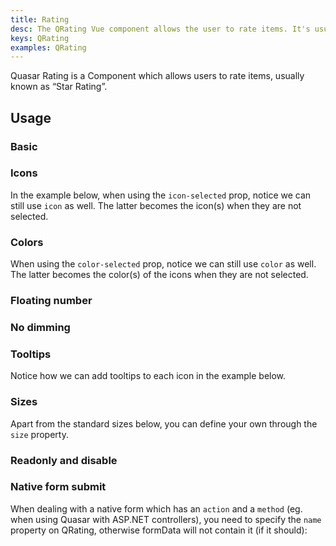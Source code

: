 ```yaml
---
title: Rating
desc: The QRating Vue component allows the user to rate items. It's usually known as 'star rating'.
keys: QRating
examples: QRating
---
```


Quasar Rating is a Component which allows users to rate items, usually known as “Star Rating”.

<DocApi file="QRating" />

## Usage

### Basic

<DocExample title="Basic" file="Basic" />

<DocExample title="Custom number of choices" file="Max" />

### Icons

<DocExample title="Image icons" file="Images" />

In the example below, when using the `icon-selected` prop, notice we can still use `icon` as well. The latter becomes the icon(s) when they are not selected.

<DocExample title="Different icon when selected" file="SelectedIcon" />

<DocExample title="Different icon for each rating" file="ArrayIcon" />

### Colors

When using the `color-selected` prop, notice we can still use `color` as well. The latter becomes the color(s) of the icons when they are not selected.

<DocExample title="Different color for each rating" file="Colors" />

### Floating number

<DocExample title="Different icon and color when half selected" file="HalfSelected" />

### No dimming

<DocExample title="No dimming" file="NoDimming" />

### Tooltips

Notice how we can add tooltips to each icon in the example below.

<DocExample title="With QTooltip" file="SlotTip" />

### Sizes

Apart from the standard sizes below, you can define your own through the `size` property.

<DocExample title="Standard sizes" file="StandardSizes" />

### Readonly and disable

<DocExample title="Readonly and disable" file="ReadonlyDisable" />

### Native form submit

When dealing with a native form which has an `action` and a `method` (eg. when using Quasar with ASP.NET controllers), you need to specify the `name` property on QRating, otherwise formData will not contain it (if it should):

<DocExample title="Native form" file="NativeForm" />

